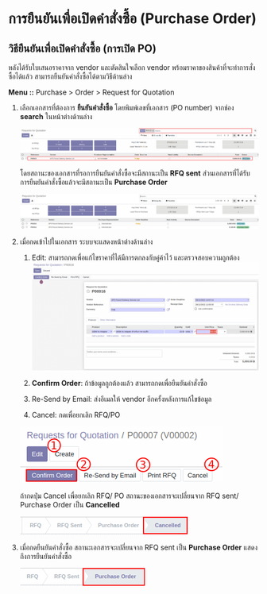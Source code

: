 # การยืนยันเพื่อเปิดคำสั่งซื้อ (Purchase Order)

## วิธียืนยันเพื่อเปิดคำสั่งซื้อ (การเปิด PO)
หลังได้รับใบเสนอราคาจาก vendor และตัดสินใจเลือก vendor พร้อมราคาของสินค้าที่จะทำการสั่งซื้อได้แล้ว สามารถยืนยันคำสั่งซื้อได้ตามวิธีด้านล่าง

**Menu ::** Purchase > Order > Request for Quotation


1. เลือกเอกสารที่ต้องการ **ยืนยันคำสั่งซื้อ** โดยพิมพ์เลขที่เอกสาร (PO number) จากช่อง **search** ในหน้าต่างด้านล่าง

    ![](img/PO05.png)
    
    โดยสถานะของเอกสารที่รอการยืนยันคำสั่งซื้อจะมีสถานะเป็น **RFQ sent**
    ส่วนเอกสารที่ได้รับการยืนยันคำสั่งซื้อแล้วจะมีสถานะเป็น **Purchase Order**

    ![](img/PO06.png)

2. เมื่อกดเข้าไปในเอกสาร ระบบจะแสดงหน้าต่างด้านล่าง

    1. Edit: สามารถกดเพื่อแก้ไขราคาที่ได้มีการตกลงกับคู่ค้าไว้ และตรวจสอบความถูกต้อง
        ![](img/PO07.png)

    2. **Confirm Order**: ถ้าข้อมูลถูกต้องแล้ว สามารถกดเพื่อยืนยันคำสั่งซื้อ
    3. Re-Send by Email: ส่งอีเมลให้ vendor อีกครั้งหลังการแก้ไขข้อมูล
    4. Cancel: กดเพื่อยกเลิก RFQ/PO

    ![](img/PO03.png)

    ถ้ากดปุ่ม Cancel เพื่อยกเลิก RFQ/ PO สถานะของเอกสารจะเปลี่ยนจาก RFQ sent/ Purchase Order เป็น **Cancelled**

    ![](img/PO02.png)

3. เมื่อกดยืนยันคำสั่งซื้อ สถานะเอกสารจะเปลี่ยนจาก RFQ sent เป็น **Purchase Order** แสดงถึงการยืนยันคำสั่งซื้อ

    ![](img/PO04.png)


